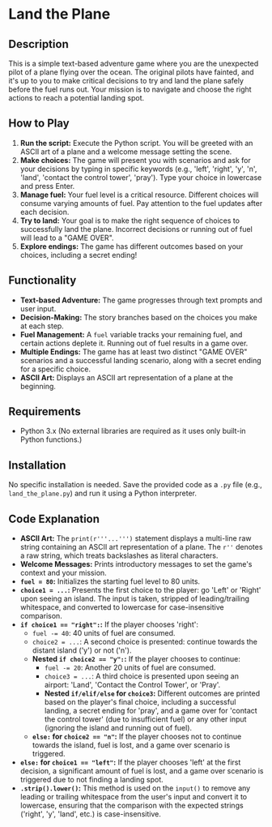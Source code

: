 # Land the Plane

## Description

This is a simple text-based adventure game where you are the unexpected pilot of a plane flying over the ocean. The original pilots have fainted, and it's up to you to make critical decisions to try and land the plane safely before the fuel runs out. Your mission is to navigate and choose the right actions to reach a potential landing spot.

## How to Play

1.  **Run the script:** Execute the Python script. You will be greeted with an ASCII art of a plane and a welcome message setting the scene.
2.  **Make choices:** The game will present you with scenarios and ask for your decisions by typing in specific keywords (e.g., 'left', 'right', 'y', 'n', 'land', 'contact the control tower', 'pray'). Type your choice in lowercase and press Enter.
3.  **Manage fuel:** Your fuel level is a critical resource. Different choices will consume varying amounts of fuel. Pay attention to the fuel updates after each decision.
4.  **Try to land:** Your goal is to make the right sequence of choices to successfully land the plane. Incorrect decisions or running out of fuel will lead to a "GAME OVER".
5.  **Explore endings:** The game has different outcomes based on your choices, including a secret ending!

## Functionality

* **Text-based Adventure:** The game progresses through text prompts and user input.
* **Decision-Making:** The story branches based on the choices you make at each step.
* **Fuel Management:** A `fuel` variable tracks your remaining fuel, and certain actions deplete it. Running out of fuel results in a game over.
* **Multiple Endings:** The game has at least two distinct "GAME OVER" scenarios and a successful landing scenario, along with a secret ending for a specific choice.
* **ASCII Art:** Displays an ASCII art representation of a plane at the beginning.

## Requirements

* Python 3.x (No external libraries are required as it uses only built-in Python functions.)

## Installation

No specific installation is needed. Save the provided code as a `.py` file (e.g., `land_the_plane.py`) and run it using a Python interpreter.

## Code Explanation

* **ASCII Art:** The `print(r'''...''')` statement displays a multi-line raw string containing an ASCII art representation of a plane. The `r''` denotes a raw string, which treats backslashes as literal characters.
* **Welcome Messages:** Prints introductory messages to set the game's context and your mission.
* **`fuel = 80`:** Initializes the starting fuel level to 80 units.
* **`choice1 = ...`:** Presents the first choice to the player: go 'Left' or 'Right' upon seeing an island. The input is taken, stripped of leading/trailing whitespace, and converted to lowercase for case-insensitive comparison.
* **`if choice1 == "right":`:** If the player chooses 'right':
    * `fuel -= 40`: 40 units of fuel are consumed.
    * `choice2 = ...`: A second choice is presented: continue towards the distant island ('y') or not ('n').
    * **Nested `if choice2 == "y":`:** If the player chooses to continue:
        * `fuel -= 20`: Another 20 units of fuel are consumed.
        * `choice3 = ...`: A third choice is presented upon seeing an airport: 'Land', 'Contact the Control Tower', or 'Pray'.
        * **Nested `if/elif/else` for `choice3`:** Different outcomes are printed based on the player's final choice, including a successful landing, a secret ending for 'pray', and a game over for 'contact the control tower' (due to insufficient fuel) or any other input (ignoring the island and running out of fuel).
    * **`else:` for `choice2 == "n"`:** If the player chooses not to continue towards the island, fuel is lost, and a game over scenario is triggered.
* **`else:` for `choice1 == "left"`:** If the player chooses 'left' at the first decision, a significant amount of fuel is lost, and a game over scenario is triggered due to not finding a landing spot.
* **`.strip().lower()`:** This method is used on the `input()` to remove any leading or trailing whitespace from the user's input and convert it to lowercase, ensuring that the comparison with the expected strings ('right', 'y', 'land', etc.) is case-insensitive.
